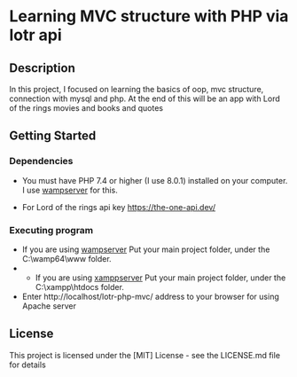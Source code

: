 # Learning MVC structure with PHP via lotr api
## Description

In this project, I focused on learning the basics of oop, mvc structure, connection with mysql and php.
At the end of this will be an app with Lord of the rings movies and books and quotes

## Getting Started

### Dependencies

* You must have PHP 7.4 or higher (I use 8.0.1) installed on your computer. I use [wampserver](https://www.wampserver.com/en/) for this.

* For Lord of the rings api key https://the-one-api.dev/

### Executing program


* If you are using [wampserver](https://www.wampserver.com/en/) Put your main project folder, under the C:\wamp64\www folder.
* * If you are using [xamppserver](https://www.apachefriends.org/tr/index.html) Put your main project folder, under the C:\xampp\htdocs folder.
* Enter http://localhost/lotr-php-mvc/ address to your browser for using Apache server


## License

This project is licensed under the [MIT] License - see the LICENSE.md file for details
